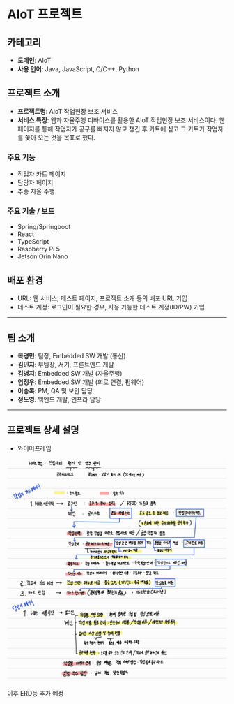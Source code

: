 # AIoT 프로젝트

## 카테고리
- **도메인**: AIoT
- **사용 언어**: Java, JavaScript, C/C++, Python

## 프로젝트 소개

- **프로젝트명**: AIoT 작업현장 보조 서비스
- **서비스 특징**: 웹과 자율주행 디바이스를 활용한 AIoT 작업현장 보조 서비스이다. 웹페이지를 통해 작업자가 공구를 빠지지 않고 챙긴 후 카트에 싣고 그 카트가 작업자를 쫓아 오는 것을 목표로 했다.

### 주요 기능
- 작업자 카트 페이지
- 담당자 페이지
- 추종 자율 주행

### 주요 기술 / 보드
- Spring/Springboot
- React
- TypeScript
- Raspberry Pi 5
- Jetson Orin Nano

## 배포 환경
- URL: 웹 서비스, 테스트 페이지, 프로젝트 소개 등의 배포 URL 기입  
- 테스트 계정: 로그인이 필요한 경우, 사용 가능한 테스트 계정(ID/PW) 기입  

---

## 팀 소개

- **목경민**: 팀장, Embedded SW 개발 (통신) 
- **김민지**: 부팀장, 서기, 프론트엔드 개발  
- **김병지**: Embedded SW 개발 (자율주행)   
- **염정우**: Embedded SW 개발 (회로 연결, 펌웨어) 
- **이승록**: PM, QA 및 보안 담당
- **정도영**: 백엔드 개발, 인프라 담당

---

## 프로젝트 상세 설명

- 와이어프레임

![img](./image%20(1).png)

이후 ERD등 추가 예정
